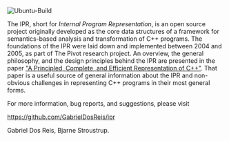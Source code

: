 ![Ubuntu-Build](https://github.com/GabrielDosReis/ipr/workflows/Ubuntu-Build/badge.svg)

The IPR, short for *Internal Program Representation*, is an open source
project originally developed as the core data structures of a framework
for semantics-based analysis and transformation of C++ programs.  The
foundations of the IPR were laid down and implemented between 2004 and
2005, as part of The Pivot research project.  An overview, the
general philosophy, and the design principles behind the IPR are
presented in the paper ["A Principled, Complete, and Efficient
Representation of C++"](http://www.axiomatics.org/~gdr/ipr/mcs.pdf).
That paper is a useful source of general information about the IPR
and non-obvious challenges in representing C++ programs in their most
general forms.

For more information, bug reports, and suggestions, please visit

   https://github.com/GabrielDosReis/ipr

Gabriel Dos Reis, Bjarne Stroustrup.


